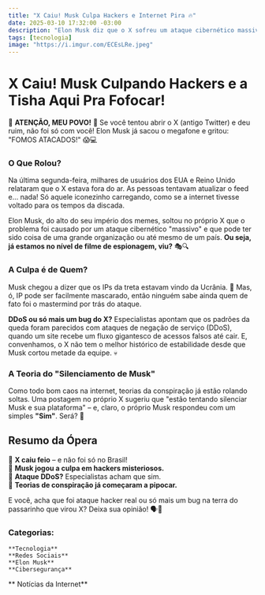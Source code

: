 ```yaml
---
title: "X Caiu! Musk Culpa Hackers e Internet Pira 🔥"
date: 2025-03-10 17:32:00 -03:00
description: "Elon Musk diz que o X sofreu um ataque cibernético massivo! Hackers, teorias da conspiração e caos total na internet. Vem entender!"
tags: [tecnologia]
image: "https://i.imgur.com/ECEsLRe.jpeg"
---
```


# X Caiu! Musk Culpando Hackers e a Tisha Aqui Pra Fofocar!  

🚨 **ATENÇÃO, MEU POVO!** 🚨 
Se você tentou abrir o X (antigo Twitter) e deu ruim, não foi só com você! Elon Musk já sacou o megafone e gritou: "FOMOS ATACADOS!" 😱💻  

### O Que Rolou?  

Na última segunda-feira, milhares de usuários dos EUA e Reino Unido relataram que o X estava fora do ar. As pessoas tentavam atualizar o feed e… nada! Só aquele iconezinho carregando, como se a internet tivesse voltado para os tempos da discada.  

Elon Musk, do alto do seu império dos memes, soltou no próprio X que o problema foi causado por um ataque cibernético "massivo" e que pode ter sido coisa de uma grande organização ou até mesmo de um país. **Ou seja, já estamos no nível de filme de espionagem, viu?** 🎭🔍  

### A Culpa é de Quem? 

Musk chegou a dizer que os IPs da treta estavam vindo da Ucrânia. 👀 Mas, ó, IP pode ser facilmente mascarado, então ninguém sabe ainda quem de fato foi o mastermind por trás do ataque.  

**DDoS ou só mais um bug do X?** Especialistas apontam que os padrões da queda foram parecidos com ataques de negação de serviço (DDoS), quando um site recebe um fluxo gigantesco de acessos falsos até cair. E, convenhamos, o X não tem o melhor histórico de estabilidade desde que Musk cortou metade da equipe. 💀  

### A Teoria do "Silenciamento de Musk"  

Como todo bom caos na internet, teorias da conspiração já estão rolando soltas. Uma postagem no próprio X sugeriu que "estão tentando silenciar Musk e sua plataforma" – e, claro, o próprio Musk respondeu com um simples **"Sim"**. Será? 👀  

## Resumo da Ópera  

🔹 **X caiu feio** – e não foi só no Brasil!  
🔹 **Musk jogou a culpa em hackers misteriosos.**  
🔹 **Ataque DDoS?** Especialistas acham que sim.  
🔹 **Teorias de conspiração já começaram a pipocar.**  

E você, acha que foi ataque hacker real ou só mais um bug na terra do passarinho que virou X? Deixa sua opinião! 🗣️💬

### Categorias:

    **Tecnologia**
    **Redes Sociais**
    **Elon Musk**
    **Cibersegurança**
   ** Notícias da Internet**
